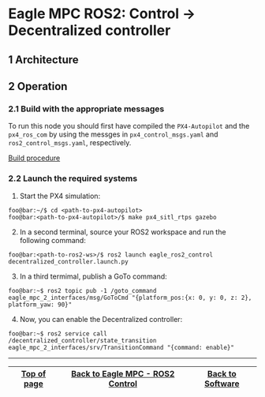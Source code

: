 # Eagle MPC ROS2: Control -> Decentralized controller

## 1 Architecture
## 2 Operation

### 2.1 Build with the appropriate messages
To run this node you should first have compiled the `PX4-Autopilot` and the `px4_ros_com` by using the messges in `px4_control_msgs.yaml` and `ros2_control_msgs.yaml`, respectively.

[Build procedure](../README.md#2-build)

### 2.2 Launch the required systems

1. Start the PX4 simulation:
```console
foo@bar:~/$ cd <path-to-px4-autopilot>
foo@bar:<path-to-px4-autopilot>/$ make px4_sitl_rtps gazebo
```
2. In a second terminal, source your ROS2 workspace and run the following command:
```console
foo@bar:<path-to-ros2-ws>/$ ros2 launch eagle_ros2_control decentralized_controller.launch.py
```
3. In a third termimal, publish a GoTo command:
```console
foo@bar:~$ ros2 topic pub -1 /goto_command eagle_mpc_2_interfaces/msg/GoToCmd "{platform_pos:{x: 0, y: 0, z: 2}, platform_yaw: 90}"
```
4. Now, you can enable the Decentralized controller:
```console
foo@bar:~$ ros2 service call /decentralized_controller/state_transition eagle_mpc_2_interfaces/srv/TransitionCommand "{command: enable}"
```

---

| [Top of page](#eagle-mpc-ros2-control---decentralized-controller) | [Back to Eagle MPC - ROS2 Control](README.md) | [Back to Software](../README.md) |
| --- | --- | --- |